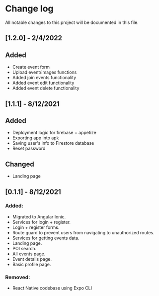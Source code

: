 # Change log

All notable changes to this project will be documented in this file.

## [1.2.0] - 2/4/2022

## Added

- Create event form
- Upload event/images functions
- Added join events functionality
- Added event edit functionality
- Added event delete functionality

## [1.1.1] - 8/12/2021

## Added

- Deployment logic for firebase + appetize
- Exporting app into apk
- Saving user's info to Firestore database
- Reset password

## Changed

- Landing page

## [0.1.1] - 8/12/2021

### Added:

- Migrated to Angular Ionic.
- Services for login + register.
- Login + register forms.
- Route guard to prevent users from navigating to unauthorized routes.
- Services for getting events data.
- Landing page.
- POI search.
- All events page.
- Event details page.
- Basic profile page.

### Removed:

- React Native codebase using Expo CLI
